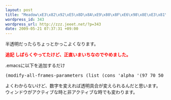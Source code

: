 ```yaml
--- 
layout: post
title: "Meadow\xE3\x82\x92\xE5\x8D\x8A\xE9\x80\x8F\xE6\x98\x8E\xE3\x81\xAB"
wordpress_id: 343
wordpress_url: http://zzz.jeeet.net/?p=343
date: 2009-05-21 07:37:31 +09:00
---
```

半透明だったらちょっとかっこよくなります。

<span style="color: #ff0000;"><strong>追記
しばらくやってたけど、正直いまいちなのでやめました。</strong></span>

.emacsに以下を追加するだけ
<pre>(modify-all-frames-parameters (list (cons 'alpha '(97 70 50 30))))
</pre>
よくわからないけど、数字を変えれば透明具合が変えられるんだと思います。
ウィンドウがアクティブな時と非アクティブな時でも変わります。
